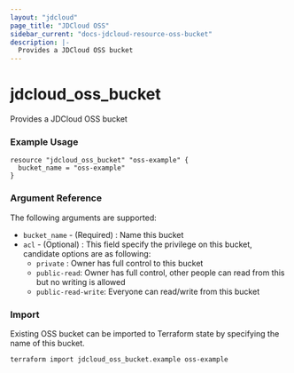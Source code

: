 ```yaml
---
layout: "jdcloud"
page_title: "JDCloud OSS"
sidebar_current: "docs-jdcloud-resource-oss-bucket"
description: |-
  Provides a JDCloud OSS bucket
---
```



# jdcloud\_oss\_bucket

Provides a JDCloud OSS bucket

### Example Usage

```hcl
resource "jdcloud_oss_bucket" "oss-example" {
  bucket_name = "oss-example"
}
```

### Argument Reference 

The following arguments are supported:

* `bucket_name` - \(Required\) : Name this bucket
* `acl` - \(Optional\) : This field specify the privilege on this bucket, candidate options are as following:
  * `private` : Owner has full control to this bucket
  * `public-read`: Owner has full control, other people can read from this but no writing is allowed
  * `public-read-write`: Everyone can read/write from this bucket

### Import

Existing OSS bucket can be imported to Terraform state by specifying the name of this bucket.

```text
terraform import jdcloud_oss_bucket.example oss-example
```

